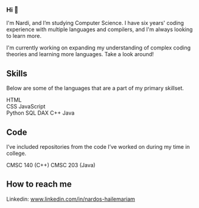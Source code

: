 ### Hi 👋

I'm Nardi, and I’m studying Computer Science. I have six years' coding experience with multiple languages and compilers, and I'm always looking to learn more. 

I'm currently working on expanding my understanding of complex coding theories and learning more languages. Take a look around! 

## Skills 

Below are some of the languages that are a part of my primary skillset. 
 
HTML  
CSS 
JavaScript  
Python 
SQL 
DAX 
C++ 
Java

## Code 

I’ve included repositories from the code I’ve worked on during my time in college.   

CMSC 140 (C++) 
CMSC 203 (Java) 

## How to reach me
Linkedin: www.linkedin.com/in/nardos-hailemariam

<!--
**nardi-20/nardi-20** is a ✨ _special_ ✨ repository because its `README.md` (this file) appears on your GitHub profile.

Here are some ideas to get you started:

- 🔭 I’m currently working on ...
- 🌱 I’m currently learning ...
- 👯 I’m looking to collaborate on ...
- 🤔 I’m looking for help with ...
- 💬 Ask me about ...
- 📫 How to reach me: ...
- 😄 Pronouns: ...
- ⚡ Fun fact: ...
-->
